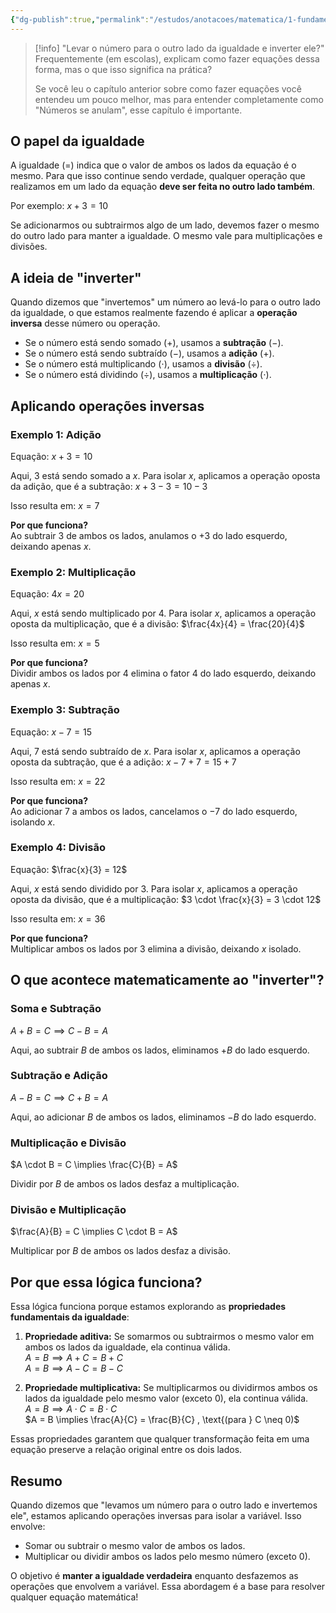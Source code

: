 ```yaml
---
{"dg-publish":true,"permalink":"/estudos/anotacoes/matematica/1-fundamental-1/3-algebra/3-5-operacoes-inversas-em-equacoes/"}
---
```


> [!info] "Levar o número para o outro lado da igualdade e inverter ele?"
> Frequentemente (em escolas), explicam como fazer equações dessa forma, mas o que isso significa na prática?
> 
> Se você leu o capítulo anterior sobre como fazer equações você entendeu um pouco melhor, mas para entender completamente como "Números se anulam", esse capítulo é importante.

## O papel da igualdade

A igualdade ($=$) indica que o valor de ambos os lados da equação é o mesmo. Para que isso continue sendo verdade, qualquer operação que realizamos em um lado da equação **deve ser feita no outro lado também**.

Por exemplo:  $x + 3 = 10$  

Se adicionarmos ou subtrairmos algo de um lado, devemos fazer o mesmo do outro lado para manter a igualdade. O mesmo vale para multiplicações e divisões.

## A ideia de "inverter"

Quando dizemos que "invertemos" um número ao levá-lo para o outro lado da igualdade, o que estamos realmente fazendo é aplicar a **operação inversa** desse número ou operação.

- Se o número está sendo somado ($+$), usamos a **subtração** ($-$).
- Se o número está sendo subtraído ($-$), usamos a **adição** ($+$).
- Se o número está multiplicando ($\cdot$), usamos a **divisão** ($\div$).
- Se o número está dividindo ($\div$), usamos a **multiplicação** ($\cdot$).

## Aplicando operações inversas

### Exemplo 1: Adição

Equação: $x + 3 = 10$

Aqui, $3$ está sendo somado a $x$. Para isolar $x$, aplicamos a operação oposta da adição, que é a subtração: $x + 3 - 3 = 10 - 3$

Isso resulta em: $x = 7$

**Por que funciona?**  
Ao subtrair $3$ de ambos os lados, anulamos o $+3$ do lado esquerdo, deixando apenas $x$.

### Exemplo 2: Multiplicação

Equação: $4x = 20$

Aqui, $x$ está sendo multiplicado por $4$. Para isolar $x$, aplicamos a operação oposta da multiplicação, que é a divisão: $\frac{4x}{4} = \frac{20}{4}$

Isso resulta em: $x = 5$

**Por que funciona?**  
Dividir ambos os lados por $4$ elimina o fator $4$ do lado esquerdo, deixando apenas $x$.

### Exemplo 3: Subtração

Equação: $x - 7 = 15$

Aqui, $7$ está sendo subtraído de $x$. Para isolar $x$, aplicamos a operação oposta da subtração, que é a adição: $x - 7 + 7 = 15 + 7$

Isso resulta em: $x = 22$

**Por que funciona?**  
Ao adicionar $7$ a ambos os lados, cancelamos o $-7$ do lado esquerdo, isolando $x$.

### Exemplo 4: Divisão

Equação: $\frac{x}{3} = 12$

Aqui, $x$ está sendo dividido por $3$. Para isolar $x$, aplicamos a operação oposta da divisão, que é a multiplicação: $3 \cdot \frac{x}{3} = 3 \cdot 12$

Isso resulta em: $x = 36$

**Por que funciona?**  
Multiplicar ambos os lados por $3$ elimina a divisão, deixando $x$ isolado.

## O que acontece matematicamente ao "inverter"?

### Soma e Subtração

$A + B = C \implies C - B = A$

Aqui, ao subtrair $B$ de ambos os lados, eliminamos $+B$ do lado esquerdo.

### Subtração e Adição

$A - B = C \implies C + B = A$

Aqui, ao adicionar $B$ de ambos os lados, eliminamos $-B$ do lado esquerdo.

### Multiplicação e Divisão

$A \cdot B = C \implies \frac{C}{B} = A$

Dividir por $B$ de ambos os lados desfaz a multiplicação.

### Divisão e Multiplicação

$\frac{A}{B} = C \implies C \cdot B = A$

Multiplicar por $B$ de ambos os lados desfaz a divisão.

## Por que essa lógica funciona?

Essa lógica funciona porque estamos explorando as **propriedades fundamentais da igualdade**:

1. **Propriedade aditiva:** Se somarmos ou subtrairmos o mesmo valor em ambos os lados da igualdade, ela continua válida.  
    $A = B \implies A + C = B + C$  
    $A = B \implies A - C = B - C$

2. **Propriedade multiplicativa:** Se multiplicarmos ou dividirmos ambos os lados da igualdade pelo mesmo valor (exceto $0$), ela continua válida.  
    $A = B \implies A \cdot C = B \cdot C$  
    $A = B \implies \frac{A}{C} = \frac{B}{C} , \text{(para } C \neq 0)$

Essas propriedades garantem que qualquer transformação feita em uma equação preserve a relação original entre os dois lados.

## Resumo

Quando dizemos que "levamos um número para o outro lado e invertemos ele", estamos aplicando operações inversas para isolar a variável. Isso envolve:

- Somar ou subtrair o mesmo valor de ambos os lados.
- Multiplicar ou dividir ambos os lados pelo mesmo número (exceto $0$).

O objetivo é **manter a igualdade verdadeira** enquanto desfazemos as operações que envolvem a variável. Essa abordagem é a base para resolver qualquer equação matemática!

